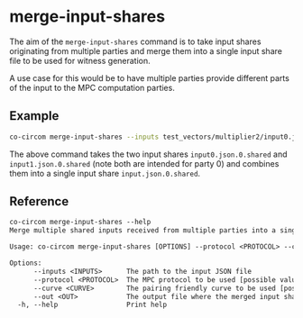 # merge-input-shares

The aim of the `merge-input-shares` command is to take input shares originating from multiple parties and merge them into a single input share file to be used for witness generation.

A use case for this would be to have multiple parties provide different parts of the input to the MPC computation parties.

## Example

```bash
co-circom merge-input-shares --inputs test_vectors/multiplier2/input0.json.0.shared --inputs test_vectors/multiplier2/input1.json.0.shared --protocol REP3 --curve BN254 --out test_vectors/multiplier2/input.json.0.shared
```

The above command takes the two input shares `input0.json.0.shared` and `input1.json.0.shared` (note both are intended for party 0) and combines them into a single input share `input.json.0.shared`.

## Reference

```txt
co-circom merge-input-shares --help
Merge multiple shared inputs received from multiple parties into a single one

Usage: co-circom merge-input-shares [OPTIONS] --protocol <PROTOCOL> --curve <CURVE> --out <OUT>

Options:
      --inputs <INPUTS>      The path to the input JSON file
      --protocol <PROTOCOL>  The MPC protocol to be used [possible values: REP3, SHAMIR]
      --curve <CURVE>        The pairing friendly curve to be used [possible values: BN254, BLS12-381]
      --out <OUT>            The output file where the merged input share is written to
  -h, --help                 Print help
```
